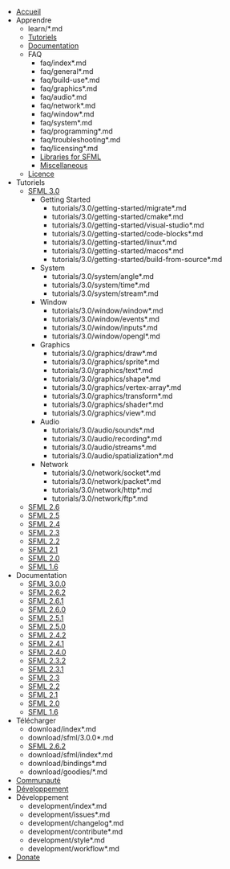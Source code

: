 * [Accueil](index.fr.md)
* Apprendre
    * learn/*.md
    * [Tutoriels](https://www.sfml-dev.org/tutorials/2.6/index-fr.php)
    * [Documentation](https://www.sfml-dev.org/documentation/2.6.2-fr/)
    * FAQ
        * faq/index*.md
        * faq/general*.md
        * faq/build-use*.md
        * faq/graphics*.md
        * faq/audio*.md
        * faq/network*.md
        * faq/window*.md
        * faq/system*.md
        * faq/programming*.md
        * faq/troubleshooting*.md
        * faq/licensing*.md
        * [Libraries for SFML](https://github.com/SFML/SFML/wiki/Community-FAQ#libraries)
        * [Miscellaneous](https://github.com/SFML/SFML/wiki/Community-FAQ#misc)
    * [Licence](license.md)
* Tutoriels
    * [SFML 3.0](tutorials/3.0/index.md)
        * Getting Started
            * tutorials/3.0/getting-started/migrate*.md
            * tutorials/3.0/getting-started/cmake*.md
            * tutorials/3.0/getting-started/visual-studio*.md
            * tutorials/3.0/getting-started/code-blocks*.md
            * tutorials/3.0/getting-started/linux*.md
            * tutorials/3.0/getting-started/macos*.md
            * tutorials/3.0/getting-started/build-from-source*.md
        * System
            * tutorials/3.0/system/angle*.md
            * tutorials/3.0/system/time*.md
            * tutorials/3.0/system/stream*.md
        * Window
            * tutorials/3.0/window/window*.md
            * tutorials/3.0/window/events*.md
            * tutorials/3.0/window/inputs*.md
            * tutorials/3.0/window/opengl*.md
        * Graphics
            * tutorials/3.0/graphics/draw*.md
            * tutorials/3.0/graphics/sprite*.md
            * tutorials/3.0/graphics/text*.md
            * tutorials/3.0/graphics/shape*.md
            * tutorials/3.0/graphics/vertex-array*.md
            * tutorials/3.0/graphics/transform*.md
            * tutorials/3.0/graphics/shader*.md
            * tutorials/3.0/graphics/view*.md
        * Audio
            * tutorials/3.0/audio/sounds*.md
            * tutorials/3.0/audio/recording*.md
            * tutorials/3.0/audio/streams*.md
            * tutorials/3.0/audio/spatialization*.md
        * Network
            * tutorials/3.0/network/socket*.md
            * tutorials/3.0/network/packet*.md
            * tutorials/3.0/network/http*.md
            * tutorials/3.0/network/ftp*.md
    * [SFML 2.6](https://www.sfml-dev.org/tutorials/2.6/index-fr.php)
    * [SFML 2.5](https://www.sfml-dev.org/tutorials/2.5/index-fr.php)
    * [SFML 2.4](https://www.sfml-dev.org/tutorials/2.4/index-fr.php)
    * [SFML 2.3](https://www.sfml-dev.org/tutorials/2.3/index-fr.php)
    * [SFML 2.2](https://www.sfml-dev.org/tutorials/2.2/index-fr.php)
    * [SFML 2.1](https://www.sfml-dev.org/tutorials/2.1/index-fr.php)
    * [SFML 2.0](https://www.sfml-dev.org/tutorials/2.0/index-fr.php)
    * [SFML 1.6](https://www.sfml-dev.org/tutorials/1.6/index-fr.php)
* Documentation
    * [SFML 3.0.0](documentation/3.0.0/index.html)
    * [SFML 2.6.2](https://www.sfml-dev.org/documentation/2.6.2-fr/)
    * [SFML 2.6.1](https://www.sfml-dev.org/documentation/2.6.1-fr/)
    * [SFML 2.6.0](https://www.sfml-dev.org/documentation/2.6.0-fr/)
    * [SFML 2.5.1](https://www.sfml-dev.org/documentation/2.5.1-fr/)
    * [SFML 2.5.0](https://www.sfml-dev.org/documentation/2.5.0-fr/)
    * [SFML 2.4.2](https://www.sfml-dev.org/documentation/2.4.2-fr/)
    * [SFML 2.4.1](https://www.sfml-dev.org/documentation/2.4.1-fr/)
    * [SFML 2.4.0](https://www.sfml-dev.org/documentation/2.4.0-fr/)
    * [SFML 2.3.2](https://www.sfml-dev.org/documentation/2.3.2-fr/)
    * [SFML 2.3.1](https://www.sfml-dev.org/documentation/2.3.1-fr/)
    * [SFML 2.3](https://www.sfml-dev.org/documentation/2.3-fr/)
    * [SFML 2.2](https://www.sfml-dev.org/documentation/2.2-fr/)
    * [SFML 2.1](https://www.sfml-dev.org/documentation/2.1-fr/)
    * [SFML 2.0](https://www.sfml-dev.org/documentation/2.0-fr/)
    * [SFML 1.6](https://www.sfml-dev.org/documentation/1.6-fr/)
* Télécharger
    * download/index*.md
    * download/sfml/3.0.0*.md
    * [SFML 2.6.2](https://www.sfml-dev.org/download/sfml/2.6.2/index-fr.php)
    * download/sfml/index*.md
    * download/bindings*.md
    * download/goodies/*.md
* [Communauté](community/index.md)
* [Développement](https://www.sfml-dev.org/development-fr.php)
* Développement
    * development/index*.md
    * development/issues*.md
    * development/changelog*.md
    * development/contribute*.md
    * development/style*.md
    * development/workflow*.md
* [Donate](donate.md)